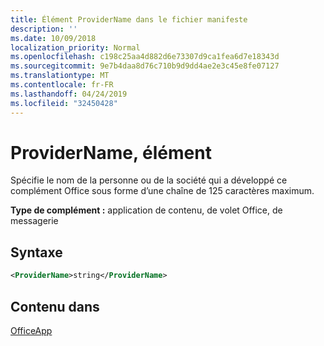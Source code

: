 ```yaml
---
title: Élément ProviderName dans le fichier manifeste
description: ''
ms.date: 10/09/2018
localization_priority: Normal
ms.openlocfilehash: c198c25aa4d882d6e73307d9ca1fea6d7e18343d
ms.sourcegitcommit: 9e7b4daa8d76c710b9d9dd4ae2e3c45e8fe07127
ms.translationtype: MT
ms.contentlocale: fr-FR
ms.lasthandoff: 04/24/2019
ms.locfileid: "32450428"
---
```

# <a name="providername-element"></a>ProviderName, élément

Spécifie le nom de la personne ou de la société qui a développé ce complément Office sous forme d’une chaîne de 125 caractères maximum.

**Type de complément :** application de contenu, de volet Office, de messagerie

## <a name="syntax"></a>Syntaxe

```XML
<ProviderName>string</ProviderName>
```

## <a name="contained-in"></a>Contenu dans

[OfficeApp](officeapp.md)

